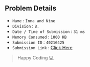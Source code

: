 ## Problem Details 
 
- `Name`                      : `Inna and Nine`
- `Division`                  : `B.`
- `Date / Time of Submission` : `31 ms`
- `Memory Consumed`           : `1000 KB`
- `Submission ID`             : `40216425`
- `Submission Link`           : [Click Here](http://codeforces.com/contest/374/submission/40216425)

> Happy Coding   :computer: